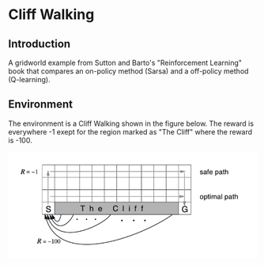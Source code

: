 # Cliff Walking

## Introduction 

A gridworld example from Sutton and Barto's "Reinforcement Learning" book that compares an on-policy method (Sarsa) and a off-policy method (Q-learning). 

## Environment 

The environment is a Cliff Walking shown in the figure below. The reward is everywhere -1 exept for the region marked as "The Cliff" where the reward is -100. 

![](https://github.com/MiriColo/RL-Practice/blob/main/CliffWalking/figure/cliff.png) <!-- .element height="20%" width="20%" -->

